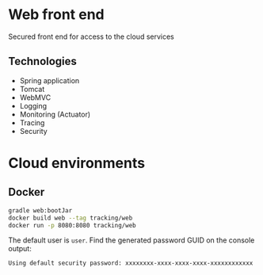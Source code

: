 # Web front end

Secured front end for access to the cloud services

## Technologies

- Spring application
- Tomcat
- WebMVC
- Logging
- Monitoring (Actuator)
- Tracing
- Security

# Cloud environments

## Docker

```bash
gradle web:bootJar
docker build web --tag tracking/web
docker run -p 8080:8080 tracking/web
```

The default user is `user`. Find the generated password GUID on the console output:

```
Using default security password: xxxxxxxx-xxxx-xxxx-xxxx-xxxxxxxxxxxx
```

